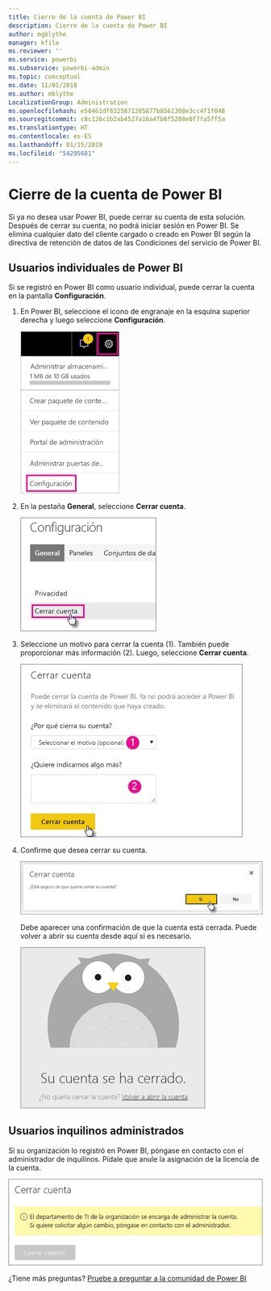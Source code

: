 ```yaml
---
title: Cierre de la cuenta de Power BI
description: Cierre de la cuenta de Power BI
author: mgblythe
manager: kfile
ms.reviewer: ''
ms.service: powerbi
ms.subservice: powerbi-admin
ms.topic: conceptual
ms.date: 11/01/2018
ms.author: mblythe
LocalizationGroup: Administration
ms.openlocfilehash: e58461df8325871205877b8561308e3cc4f1f048
ms.sourcegitcommit: c8c126c1b2ab4527a16a4fb8f5208e0f7fa5ff5a
ms.translationtype: HT
ms.contentlocale: es-ES
ms.lasthandoff: 01/15/2019
ms.locfileid: "54295681"
---
```

# <a name="closing-your-power-bi-account"></a>Cierre de la cuenta de Power BI

Si ya no desea usar Power BI, puede cerrar su cuenta de esta solución.  Después de cerrar su cuenta, no podrá iniciar sesión en Power BI. Se elimina cualquier dato del cliente cargado o creado en Power BI según la directiva de retención de datos de las Condiciones del servicio de Power BI.

## <a name="individual-power-bi-users"></a>Usuarios individuales de Power BI

Si se registró en Power BI como usuario individual, puede cerrar la cuenta en la pantalla **Configuración**.

1. En Power BI, seleccione el icono de engranaje en la esquina superior derecha y luego seleccione **Configuración**.

    ![Configuración](media/service-admin-closing-your-account/closeaccount-settings.png)

1. En la pestaña **General**, seleccione **Cerrar cuenta**.

    ![Cerrar cuenta](media/service-admin-closing-your-account/closeaccount-settings2.png)

1. Seleccione un motivo para cerrar la cuenta (1). También puede proporcionar más información (2). Luego, seleccione **Cerrar cuenta**.

    ![Seleccionar una razón](media/service-admin-closing-your-account/closeaccount-settings3.png)

1. Confirme que desea cerrar su cuenta.

    ![Confirmar cierre](media/service-admin-closing-your-account/closeaccount-settings4.png)

    Debe aparecer una confirmación de que la cuenta está cerrada. Puede volver a abrir su cuenta desde aquí si es necesario.

    ![Confirmación de la cuenta](media/service-admin-closing-your-account/closeaccount-settings5.png)

## <a name="managed-tenant-users"></a>Usuarios inquilinos administrados

Si su organización lo registró en Power BI, póngase en contacto con el administrador de inquilinos. Pídale que anule la asignación de la licencia de la cuenta.

![Cuenta cerrada administrada](media/service-admin-closing-your-account/closeaccountmanaged.png)

¿Tiene más preguntas? [Pruebe a preguntar a la comunidad de Power BI](http://community.powerbi.com/)